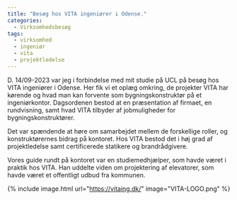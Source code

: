 ```yaml
---
title: "Besøg hos VITA ingeniører i Odense."
categories:
  - Virksomhedsbesøg
tags:
  - virksomhed
  - ingeniør
  - vita
  - projektledelse
---
```


D. 14/09-2023 var jeg i forbindelse med mit studie på UCL på besøg hos VITA ingeniører i Odense. 
Her fik vi et oplæg omkring, de projekter VITA har kørende og hvad man kan forvente som bygningskonstruktør på et ingeniørkontor.
Dagsordenen bestod at en præsentation af firmaet, en rundvisning, samt hvad VITA tilbyder af jobmuligheder for bygningskonstruktører. 


Det var spændende at høre om samarbejdet mellem de forskellige roller, og konstruktørernes bidrag på kontoret. Hos VITA bestod det i høj grad af projektledelse samt certificerede statikere og brandrådgivere. 

Vores guide rundt på kontoret var en studiemedhjælper, som havde været i praktik hos VITA. Han uddelte viden om projektering af elevatorer, som havde været et offentligt udbud fra kommunen.

{% include image.html url="https://vitaing.dk/" image="VITA-LOGO.png" %}
